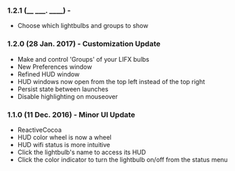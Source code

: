 ### 1.2.1 (__ ___. ____) - 
* Choose which lightbulbs and groups to show

### 1.2.0 (28 Jan. 2017) - Customization Update
* Make and control 'Groups' of your LIFX bulbs
* New Preferences window
* Refined HUD window
* HUD windows now open from the top left instead of the top right
* Persist state between launches
* Disable highlighting on mouseover

### 1.1.0 (11 Dec. 2016) - Minor UI Update
* ReactiveCocoa
* HUD color wheel is now a wheel
* HUD wifi status is more intuitive
* Click the lightbulb's name to access its HUD
* Click the color indicator to turn the lightbulb on/off from the status menu
